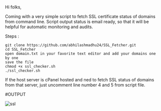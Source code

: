 Hi folks,

Coming with a very simple script to fetch SSL certificate status of domains from command line. Script output status is email ready, so that it will be helpful for automatic monitoring and audits.

Steps :
```
git clone https://github.com/abhilashmadhu24/SSL_Fetcher.git
cd SSL_Fetcher
open domain.txt in your favorite text editor and add your domains one by one
save the file 
chmod +x ssl_checker.sh
./ssl_checker.sh
```

If the host server is cPanel hosted and ned to fetch SSL status of domains from that server, just uncomment line number 4 and 5 from script file.


#OUTPUT

   ![ssl](https://user-images.githubusercontent.com/50264439/132498436-03632059-50fb-4965-8738-1b52954722d1.png)
   
                                                       
                                                       

